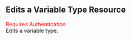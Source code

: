 ## Edits a Variable Type Resource
<span style="color:red">Requires Authentication</span>  
Edits a variable type.
